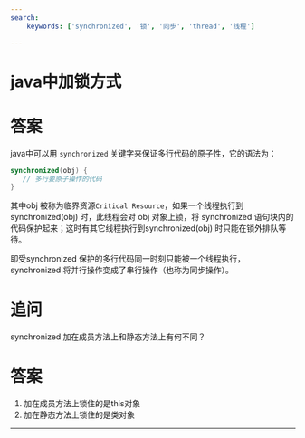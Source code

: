 ```yaml
---
search:
    keywords: ['synchronized', '锁', '同步', 'thread', '线程']

---
```


# java中加锁方式

# 答案
java中可以用 `synchronized` 关键字来保证多行代码的原子性，它的语法为：
```java
synchronized(obj) {
   // 多行要原子操作的代码
}
```
其中obj 被称为临界资源`Critical Resource`，如果一个线程执行到synchronized(obj) 时，此线程会对 obj 对象上锁，将 synchronized 语句块内的代码保护起来；这时有其它线程执行到synchronized(obj) 时只能在锁外排队等待。

即受synchronized 保护的多行代码同一时刻只能被一个线程执行，synchronized 将并行操作变成了串行操作（也称为同步操作）。

# 追问
synchronized 加在成员方法上和静态方法上有何不同？

# 答案
1) 加在成员方法上锁住的是this对象
2) 加在静态方法上锁住的是类对象

---
